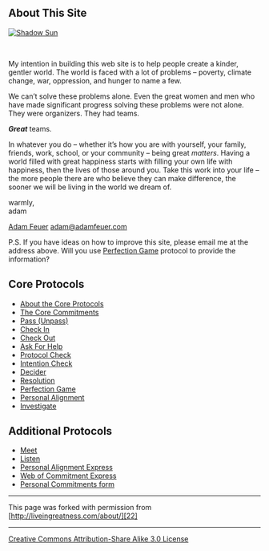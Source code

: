 

## About This Site

[![Shadow Sun][1]][2]

 

My intention in building this web site is to help people create a kinder, gentler 
world. The world is faced with a lot of problems – poverty, climate change, 
war, oppression, and hunger to name a few.

We can’t solve these problems alone. Even the great women and men who have 
made significant progress solving these problems were not alone. They were 
organizers. They had teams.

**_Great_** teams.

In whatever you do – whether it’s how you are with yourself, your family, friends, 
work, school, or your community – being great _matters_. Having a world filled 
with great happiness starts with filling your own life with happiness, then 
the lives of those around you. Take this work into your life – the more people 
there are who believe they can make difference, the sooner we will be living 
in the world we dream of.

warmly,  
 adam

[Adam Feuer][3] <adam@adamfeuer.com>

P.S. If you have ideas on how to improve this site, please email me at the 
address above. Will you use [Perfection Game][4] protocol to provide the information? 

## Core Protocols

* [About the Core Protocols][5]
* [The Core Commitments][6]
* [Pass (Unpass)][7]
* [Check In][8]
* [Check Out][9]
* [Ask For Help][10]
* [Protocol Check][11]
* [Intention Check][12]
* [Decider][13]
* [Resolution][14]
* [Perfection Game][4]
* [Personal Alignment][15]
* [Investigate][16]

## Additional Protocols

* [Meet][17]
* [Listen][18]
* [Personal Alignment Express][19]
* [Web of Commitment Express][20]
* [Personal Commitments form][21]

----

This page was forked with permission from [http://liveingreatness.com/about/][22]

----

[Creative Commons Attribution-Share Alike 3.0 License][23]

[1]: http://farm5.static.flickr.com/4007/4357199523_f4db58e83f.jpg
[2]: http://www.flickr.com/photos/72707619@N00/4357199523/sizes/l/
[3]: http://adamfeuer.com
[4]: http://liveingreatness.com/core-protocols/perfection-game/
[5]: http://liveingreatness.com/core-protocols/
[6]: http://liveingreatness.com/core-protocols/the-core-commitments/
[7]: http://liveingreatness.com/core-protocols/pass-unpass/
[8]: http://liveingreatness.com/core-protocols/check-in/
[9]: http://liveingreatness.com/core-protocols/check-out/
[10]: http://liveingreatness.com/core-protocols/ask-for-help/
[11]: http://liveingreatness.com/core-protocols/protocol-check/
[12]: http://liveingreatness.com/core-protocols/intention-check/
[13]: http://liveingreatness.com/core-protocols/decider/
[14]: http://liveingreatness.com/core-protocols/resolution/
[15]: http://liveingreatness.com/core-protocols/personal-alignment/
[16]: http://liveingreatness.com/core-protocols/investigate/
[17]: http://liveingreatness.com/additional-protocols/meet/
[18]: http://liveingreatness.com/additional-protocols/listen/
[19]: http://liveingreatness.com/additional-protocols/personal-alignment-express/
[20]: http://liveingreatness.com/additional-protocols/web-of-commitment-express/
[21]: http://liveingreatness.com/additional-protocols/personal-commitments-form/
[22]: http://liveingreatness.com/about/
[23]: http://creativecommons.org/licenses/by-sa/3.0/us/
